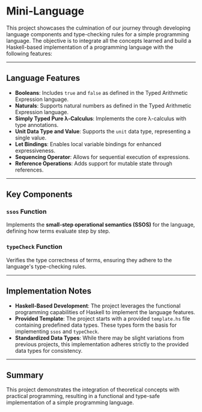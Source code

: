 
# Mini-Language

This project showcases the culmination of our journey through developing language components and type-checking rules for a simple programming language. The objective is to integrate all the concepts learned and build a Haskell-based implementation of a programming language with the following features:

---

## Language Features

- **Booleans**: Includes `true` and `false` as defined in the Typed Arithmetic Expression language.
- **Naturals**: Supports natural numbers as defined in the Typed Arithmetic Expression language.
- **Simply Typed Pure λ-Calculus**: Implements the core λ-calculus with type annotations.
- **Unit Data Type and Value**: Supports the `unit` data type, representing a single value.
- **Let Bindings**: Enables local variable bindings for enhanced expressiveness.
- **Sequencing Operator**: Allows for sequential execution of expressions.
- **Reference Operations**: Adds support for mutable state through references.

---

## Key Components

### `ssos` Function
Implements the **small-step operational semantics (SSOS)** for the language, defining how terms evaluate step by step.

### `typeCheck` Function
Verifies the type correctness of terms, ensuring they adhere to the language's type-checking rules.

---

## Implementation Notes

- **Haskell-Based Development**: The project leverages the functional programming capabilities of Haskell to implement the language features.
- **Provided Template**: The project starts with a provided `template.hs` file containing predefined data types. These types form the basis for implementing `ssos` and `typeCheck`.
- **Standardized Data Types**: While there may be slight variations from previous projects, this implementation adheres strictly to the provided data types for consistency.

---

## Summary

This project demonstrates the integration of theoretical concepts with practical programming, resulting in a functional and type-safe implementation of a simple programming language.




